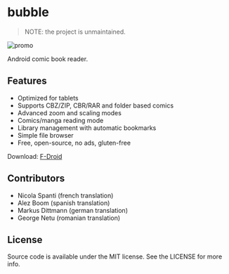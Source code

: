 # bubble

> NOTE: the project is unmaintained.

![promo](art/promo.jpg)

Android comic book reader.

## Features

* Optimized for tablets
* Supports CBZ/ZIP, CBR/RAR and folder based comics
* Advanced zoom and scaling modes
* Comics/manga reading mode
* Library management with automatic bookmarks
* Simple file browser
* Free, open-source, no ads, gluten-free

Download: [F-Droid](https://f-droid.org/repository/browse/?fdid=com.nkanaev.comics)

## Contributors

* Nicola Spanti (french translation)
* Alez Boom (spanish translation)
* Markus Dittmann (german translation)
* George Netu (romanian translation)

## License

Source code is available under the MIT license. See the LICENSE for more info.
